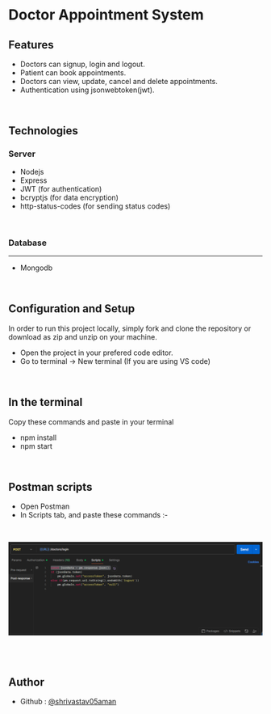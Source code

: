 # Doctor Appointment System

<h2>Features</h2>
<ul>
    <li>Doctors can signup, login and logout.</li>
    <li>Patient can book appointments.</li>
    <li>Doctors can view, update, cancel and delete appointments.</li>
    <li>Authentication using jsonwebtoken(jwt).</li>
</ul>

<br>

<h2>Technologies</h2>
<h3>Server</h3>
<ul>
    <li>Nodejs</li>
    <li>Express</li>
    <li>JWT (for authentication)</li>
    <li>bcryptjs (for data encryption)</li>
    <li>http-status-codes (for sending status codes)</li>
</ul>

<br>

<h3>Database</h3>
<hr>
<ul>
    <li>Mongodb</li>
</ul>

<br>

<h2>Configuration and Setup</h2>
<p>
In order to run this project locally, simply fork and clone the repository or download as zip and unzip on your machine.
</p>

<ul>
    <li>Open the project in your prefered code editor.</li>
    <li>Go to terminal -> New terminal (If you are using VS code)</li>
</ul>

<br>

<h2>In the terminal</h2>
<p>Copy these commands and paste in your terminal</p>

<ul>
    <li>npm install</li>
    <li>npm start</li>
</ul>

<br>

<h2>Postman scripts</h2>
<ul>
    <li>Open Postman</li>
    <li>In Scripts tab, and paste these commands :-</li>
</ul>

<br>

![alt text](postman.png)

<br>
<br>
<h2>Author</h2>
<ul>
    <li>Github : <a href = "https://github.com/shrivastav05aman">@shrivastav05aman</a></li>
</ul>
